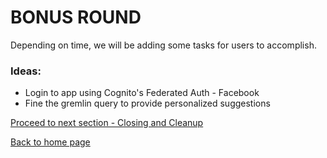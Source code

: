 # BONUS ROUND

Depending on time, we will be adding some tasks for users to accomplish.

### Ideas:
- Login to app using Cognito's Federated Auth - Facebook
- Fine the gremlin query to provide personalized suggestions

[Proceed to next section - Closing and Cleanup](../6_CLEANUP/README.md)

[Back to home page](../README.md)